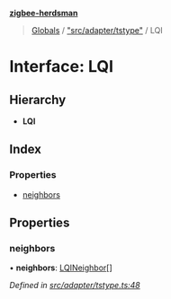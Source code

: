 **[zigbee-herdsman](../README.md)**

> [Globals](../README.md) / ["src/adapter/tstype"](../modules/_src_adapter_tstype_.md) / LQI

# Interface: LQI

## Hierarchy

* **LQI**

## Index

### Properties

* [neighbors](_src_adapter_tstype_.lqi.md#neighbors)

## Properties

### neighbors

•  **neighbors**: [LQINeighbor](_src_adapter_tstype_.lqineighbor.md)[]

*Defined in [src/adapter/tstype.ts:48](https://github.com/Koenkk/zigbee-herdsman/blob/master/src/src/adapter/tstype.ts#L48)*
